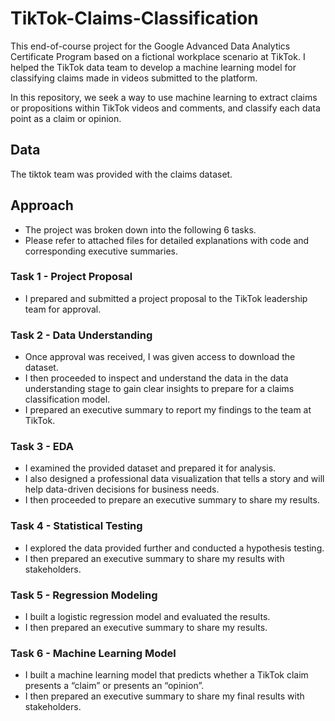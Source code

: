 # **TikTok-Claims-Classification**
This end-of-course project for the Google Advanced Data Analytics Certificate Program based on a fictional workplace scenario at TikTok. I helped the TikTok data team to develop a machine learning model for classifying claims made in videos submitted to the platform.

In this repository, we seek a way to use machine learning to extract claims or propositions within TikTok videos and comments, and classify each data point as a claim or opinion.

## **Data**
The tiktok team was provided with the claims dataset.

## **Approach**
* The project was broken down into the following 6 tasks.
* Please refer to attached files for detailed explanations with code and corresponding executive summaries.

### **Task 1 - Project Proposal**
* I prepared and submitted a project proposal to the TikTok leadership team for approval.

### **Task 2 - Data Understanding**
* Once approval was received, I was given access to download the dataset.
* I then proceeded to inspect and understand the data in the data understanding stage to gain clear insights to prepare for a claims classification model.
* I prepared an executive summary to report my findings to the team at TikTok.

### **Task 3 - EDA**
* I examined the provided dataset and prepared it for analysis.
* I also designed a professional data visualization that tells a story and will help data-driven decisions for business needs.
* I then proceeded to prepare an executive summary to share my results.

### **Task 4 - Statistical Testing**
* I explored the data provided further and conducted a hypothesis testing.
* I then prepared an executive summary to share my results with stakeholders.

### **Task 5 - Regression Modeling**
* I built a logistic regression model and evaluated the results.
* I then prepared an executive summary to share my results.

### **Task 6 - Machine Learning Model**
* I built a machine learning model that predicts whether a TikTok claim presents a “claim” or presents an “opinion”.
* I then prepared an executive summary to share my final results with stakeholders.
